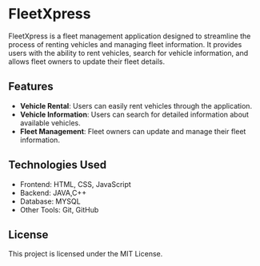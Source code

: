 # FleetXpress 

FleetXpress is a fleet management application designed to streamline the process of renting vehicles and managing fleet information. It provides users with the ability to rent vehicles, search for vehicle information, and allows fleet owners to update their fleet details.

## Features

- **Vehicle Rental**: Users can easily rent vehicles through the application.
- **Vehicle Information**: Users can search for detailed information about available vehicles.
- **Fleet Management**: Fleet owners can update and manage their fleet information.

## Technologies Used

- Frontend: HTML, CSS, JavaScript
- Backend: JAVA,C++
- Database: MYSQL
- Other Tools: Git, GitHub

## License

This project is licensed under the MIT License.


```
